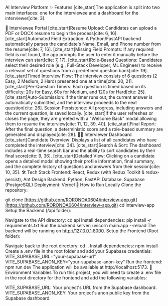 AI Interview Platform
✨ Features
[cite_start]The application is split into two main interfaces: one for the interviewee and a dashboard for the interviewer[cite: 3].

👤 Interviewee Portal
[cite_start]Resume Upload: Candidates can upload a PDF or DOCX resume to begin the process[cite: 6, 16].
[cite_start]Automated Field Extraction: A Python/FastAPI backend automatically parses the candidate's Name, Email, and Phone number from the resume[cite: 7, 16].
[cite_start]Missing Field Prompts: If any required field is not found, the app prompts the user to enter it manually before the interview can start[cite: 7, 17].
[cite_start]Role-Based Questions: Candidates select their desired role (e.g., Full-Stack Developer, ML Engineer) to receive a relevant set of questions from a predefined question bank[cite: 19].
[cite_start]Timed Interview Flow: The interview consists of 6 questions (2 Easy, 2 Medium, 2 Hard) presented one at a time[cite: 20, 21].
[cite_start]Per-Question Timers: Each question is timed based on its difficulty: 20s for Easy, 60s for Medium, and 120s for Hard[cite: 25].
[cite_start]Auto-Submission: If the timer runs out, the current answer is automatically submitted, and the interview proceeds to the next question[cite: 26].
Session Persistence: All progress, including answers and the current question, is saved locally. [cite_start]If the user refreshes or closes the page, they are greeted with a "Welcome Back" modal allowing them to resume the interview[cite: 11, 12, 39, 40].
[cite_start]Final Report: After the final question, a deterministic score and a role-based summary are generated and displayed[cite: 28].
👨‍💼 Interviewer Dashboard
[cite_start]Candidate Overview: Displays a list of all candidates who have completed the interview[cite: 34].
[cite_start]Search & Sort: The dashboard includes a real-time search bar and the ability to sort candidates by their final score[cite: 9, 36].
[cite_start]Detailed View: Clicking on a candidate opens a detailed modal showing their profile information, final summary, and the complete history of questions and answers from their session[cite: 10, 35].
🛠️ Tech Stack
Frontend: React, Redux (with Redux Toolkit & redux-persist), Ant Design
Backend: Python, FastAPI
Database: Supabase (PostgreSQL)
Deployment: Vercel
🚀 How to Run Locally
Clone the repository:

git clone [https://github.com/RORONOA0604/interview-app.git](https://github.com/RORONOA0604/interview-app.git)
cd interview-app
Setup the Backend (/api folder):

Navigate to the API directory: cd api
Install dependencies: pip install -r requirements.txt
Run the backend server: uvicorn main:app --reload
The backend will be running on http://127.0.0.1:8000.
Setup the Frontend (Root folder):

Navigate back to the root directory: cd ..
Install dependencies: npm install
Create a .env file in the root folder and add your Supabase credentials:
VITE_SUPABASE_URL="your-supabase-url"
VITE_SUPABASE_ANON_KEY="your-supabase-anon-key"
Run the frontend: npm run dev
The application will be available at http://localhost:5173.
🔑 Environment Variables
To run this project, you will need to create a .env file in the root directory for the frontend and add the following variables:

VITE_SUPABASE_URL: Your project's URL from the Supabase dashboard.
VITE_SUPABASE_ANON_KEY: Your project's anon public key from the Supabase dashboard.

